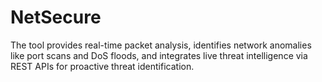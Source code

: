 # NetSecure
The tool provides real-time packet analysis, identifies network anomalies like port scans and DoS floods, and integrates live threat intelligence via REST APIs for proactive threat identification.
